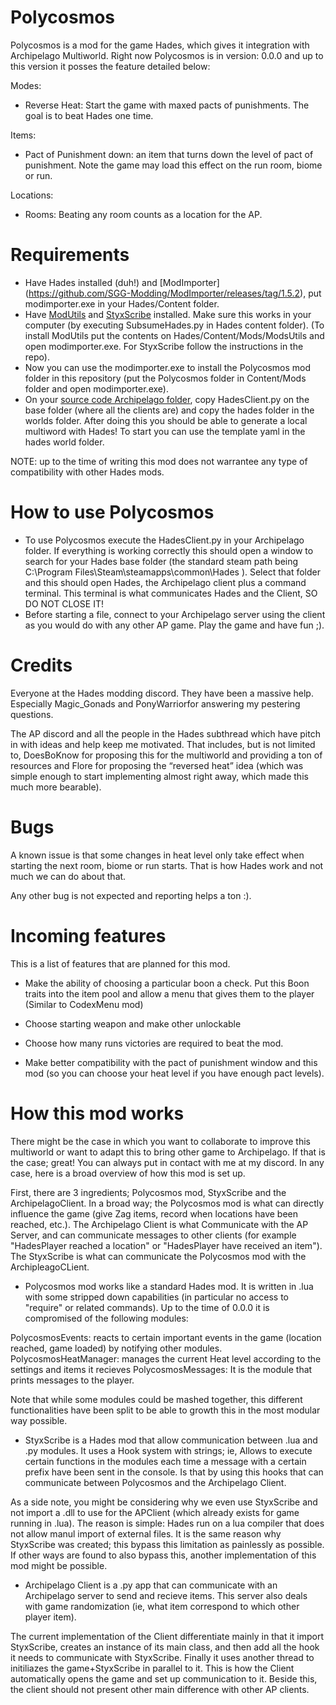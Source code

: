 # Polycosmos
Polycosmos is a mod for the game Hades, which gives it integration with Archipelago Multiworld. Right now Polycosmos is in version: 
0.0.0 and up to this version it posses the feature detailed below:

Modes:
- Reverse Heat: Start the game with maxed pacts of punishments. The goal is to beat Hades one time.
  
Items:
- Pact of Punishment down: an item that turns down the level of pact of punishment. Note the game may load this effect
on the run room, biome or run.

Locations:
- Rooms: Beating any room counts as a location for the AP.

# Requirements
- Have Hades installed (duh!) and [ModImporter] (https://github.com/SGG-Modding/ModImporter/releases/tag/1.5.2), put modimporter.exe in your Hades/Content folder.
- Have [ModUtils](https://github.com/SGG-Modding/ModUtil) and [StyxScribe](https://github.com/SGG-Modding/StyxScribe) installed. Make sure this works in your computer (by executing SubsumeHades.py in Hades content folder). (To install ModUtils put the contents on Hades/Content/Mods/ModsUtils and open modimporter.exe. For StyxScribe follow the instructions in the repo). 
- Now you can use the modimporter.exe to install the Polycosmos mod folder in this repository (put the Polycosmos folder in Content/Mods folder and open modimporter.exe).
- On your [source code Archipelago folder](https://github.com/ArchipelagoMW/Archipelago), copy HadesClient.py on the base folder (where all the clients are) and copy the hades folder in the worlds folder. After doing this you should be able to generate a local multiword with Hades! To start you can use the template yaml in the hades world folder.

NOTE: up to the time of writing this mod does not warrantee any type of compatibility with other Hades mods.

# How to use Polycosmos

- To use Polycosmos execute the HadesClient.py in your Archipelago folder. If everything is working correctly this should open a window to search for your Hades base folder (the standard steam path being C:\Program Files\Steam\steamapps\common\Hades ). Select that folder and this should open Hades, the Archipelago client plus a command terminal. This terminal is what communicates Hades and the Client, SO DO NOT CLOSE IT!
- Before starting a file, connect to your Archipelago server using the client as you would do with any other AP game. Play the game and have fun ;).

# Credits

Everyone at the Hades modding discord. They have been a massive help. Especially Magic_Gonads and PonyWarriorfor answering my pestering questions.

The AP discord and all the people in the Hades subthread which have pitch in with ideas and help keep me motivated. That includes, but is not limited to, DoesBoKnow for proposing this for the multiworld and providing a ton of resources and Flore for proposing the “reversed heat” idea (which was simple enough to start implementing almost right away, which made this much more bearable).

# Bugs 

A known issue is that some changes in heat level only take effect when starting the next room, biome or run starts. That is how Hades work and not much we can do about that.

Any other bug is not expected and reporting helps a ton :).

# Incoming features

This is a list of features that are planned for this mod.

- Make the ability of choosing a particular boon a check. Put this Boon traits into the item pool and allow a menu that gives them to the player (Similar to CodexMenu mod)

- Choose starting weapon and make other unlockable

- Choose how many runs victories are required to beat the mod.

- Make better compatibility with the pact of punishment window and this mod (so you can choose your heat level if you have enough pact levels).

# How this mod works

There might be the case in which you want to collaborate to improve this multiworld or want to adapt this to bring other game to Archipelago.
If that is the case; great! You can always put in contact with me at my discord. In any case, here is a broad overview of how this mod is set up.

First, there are 3 ingredients; Polycosmos mod, StyxScribe and the ArchipelagoClient. In a broad way; the Polycosmos
mod is what can directly influence the game (give Zag items, record when locations have been reached, etc.). The Archipelago Client
is what Communicate with the AP Server, and can communicate messages to other clients (for example "HadesPlayer reached a location" or "HadesPlayer have received an item").
The StyxScribe is what can communicate the Polycosmos mod with the ArchipleagoCLient.

- Polycosmos mod works like a standard Hades mod. It is written in .lua with some stripped down capabilities (in particular no access to
"require" or related commands). Up to the time of 0.0.0 it is compromised of the following modules:

PolycosmosEvents: reacts to certain important events in the game (location reached, game loaded) by notifying other modules.
PolycosmosHeatManager: manages the current Heat level according to the settings and items it recieves
PolycosmosMessages: It is the module that prints messages to the player.

Note that while some modules could be mashed together, this different functionalities have been split to be able to growth this in the most modular way possible.

- StyxScribe is a Hades mod that allow communication between .lua and .py modules. It uses a Hook system with strings;
ie, Allows to execute certain functions in the modules each time a message with a certain prefix have been sent in the console.
Is that by using this hooks that can communicate between Polycosmos and the Archipelago Client.

As a side note, you might be considering why we even use StyxScribe and not import a .dll to use for the APClient (which already
exists for game running in .lua). The reason is simple: Hades run on a lua compiler that does not allow manul import of external files.
It is the same reason why StyxScribe was created; this bypass this limitation as painlessly as possible. If other ways are found to also
bypass this, another implementation of this mod might be possible.

- Archipelago Client is a .py app that can communicate with an Archipelago server to send and recieve items. This server also
deals with game randomization (ie, what item correspond to which other player item).

The current implementation of the Client differentiate mainly in that it import StyxScribe, creates an instance of its main class,
and then add all the hook it needs to communicate with StyxScribe. Finally it uses another thread to initiliazes the game+StyxScribe in parallel to it. This is how the Client automatically opens the game and set up communication to it. Beside this, the client should not present other main difference with other AP clients.
